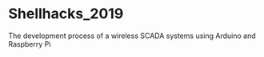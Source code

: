 # Shellhacks_2019
The development process of a wireless SCADA systems using Arduino and Raspberry Pi 
